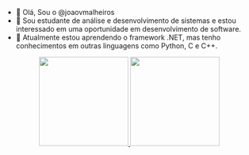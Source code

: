 - 👋 Olá, Sou o @joaovmalheiros
- 👀 Sou estudante de análise e desenvolvimento de sistemas e estou interessado em uma oportunidade em desenvolvimento de software. 
- 🌱 Atualmente estou aprendendo o framework .NET, mas tenho conhecimentos em outras linguagens como Python, C e C++.

<div align="center">
  <a href="https://github.com/joaovmalheiros">
  <img height="180em" src="https://github-readme-stats.vercel.app/api?username=joaovmalheiros&show_icons=true&theme=dracula&include_all_commits=true&count_private=true"/>
  <img height="180em" src="https://github-readme-stats.vercel.app/api/top-langs/?username=joaovmalheiros&layout=compact&langs_count=7&theme=dracula"/>
</div>  
